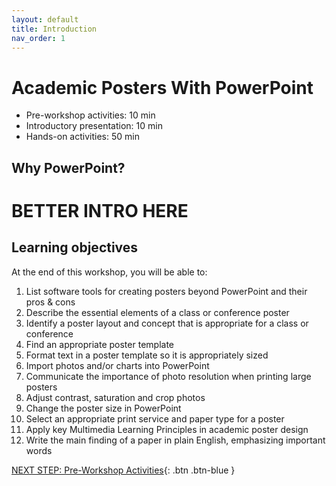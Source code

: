 ```yaml
---
layout: default
title: Introduction 
nav_order: 1
---
```


# Academic Posters With PowerPoint

- Pre-workshop activities: 10 min 
- Introductory presentation: 10 min
- Hands-on activities: 50 min

## Why PowerPoint?

# **BETTER INTRO HERE**

## Learning objectives

At the end of this workshop, you will be able to:

1.  List software tools for creating posters beyond PowerPoint and their pros & cons
2.  Describe the essential elements of a class or conference poster
3.  Identify a poster layout and concept that is appropriate for a class or conference
4.  Find an appropriate poster template
5.  Format text in a poster template so it is appropriately sized
6.  Import photos and/or charts into PowerPoint
7.  Communicate the importance of photo resolution when printing large posters
8.  Adjust contrast, saturation and crop photos
9.  Change the poster size in PowerPoint
10.  Select an appropriate print service and paper type for a poster
11.  Apply key Multimedia Learning Principles in academic poster design
12.  Write the main finding of a paper in plain English, emphasizing important words
 
[NEXT STEP: Pre-Workshop Activities](pre-workshop.html){: .btn .btn-blue }
